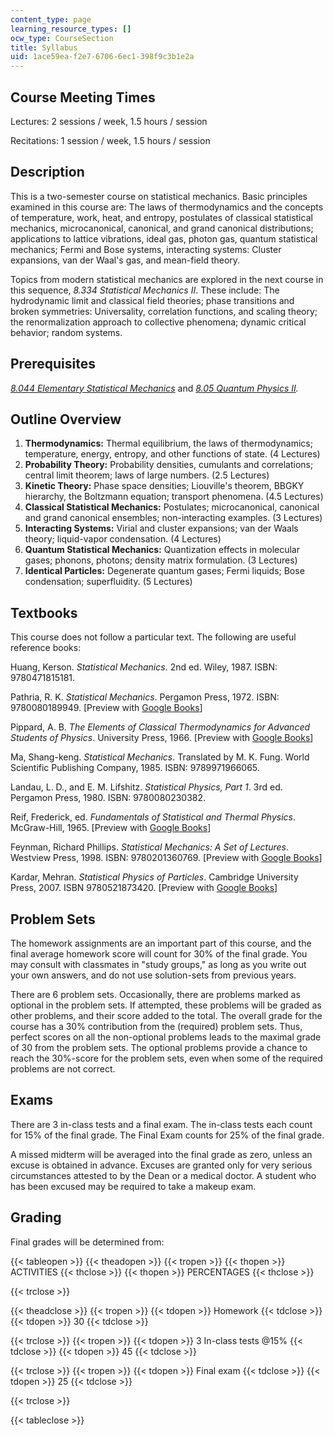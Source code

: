 ```yaml
---
content_type: page
learning_resource_types: []
ocw_type: CourseSection
title: Syllabus
uid: 1ace59ea-f2e7-6706-6ec1-398f9c3b1e2a
---
```


Course Meeting Times
--------------------

Lectures: 2 sessions / week, 1.5 hours / session

Recitations: 1 session / week, 1.5 hours / session

Description
-----------

This is a two-semester course on statistical mechanics. Basic principles examined in this course are: The laws of thermodynamics and the concepts of temperature, work, heat, and entropy, postulates of classical statistical mechanics, microcanonical, canonical, and grand canonical distributions; applications to lattice vibrations, ideal gas, photon gas, quantum statistical mechanics; Fermi and Bose systems, interacting systems: Cluster expansions, van der Waal's gas, and mean-field theory.

Topics from modern statistical mechanics are explored in the next course in this sequence, _8.334 Statistical Mechanics II_. These include: The hydrodynamic limit and classical field theories; phase transitions and broken symmetries: Universality, correlation functions, and scaling theory; the renormalization approach to collective phenomena; dynamic critical behavior; random systems.

Prerequisites
-------------

[_8.044 Elementary Statistical Mechanics_](/courses/8-044-statistical-physics-i-spring-2013) and _[8.05 Quantum Physics II](/courses/8-05-quantum-physics-ii-fall-2013)._

Outline Overview
----------------

1.  **Thermodynamics:** Thermal equilibrium, the laws of thermodynamics; temperature, energy, entropy, and other functions of state. (4 Lectures)
2.  **Probability Theory:** Probability densities, cumulants and correlations; central limit theorem; laws of large numbers. (2.5 Lectures)
3.  **Kinetic Theory:** Phase space densities; Liouville's theorem, BBGKY hierarchy, the Boltzmann equation; transport phenomena. (4.5 Lectures)
4.  **Classical Statistical Mechanics:** Postulates; microcanonical, canonical and grand canonical ensembles; non-interacting examples. (3 Lectures)
5.  **Interacting Systems:** Virial and cluster expansions; van der Waals theory; liquid-vapor condensation. (4 Lectures)
6.  **Quantum Statistical Mechanics:** Quantization effects in molecular gases; phonons, photons; density matrix formulation. (3 Lectures)
7.  **Identical Particles:** Degenerate quantum gases; Fermi liquids; Bose condensation; superfluidity. (5 Lectures)

Textbooks
---------

This course does not follow a particular text. The following are useful reference books:

Huang, Kerson. _Statistical Mechanics_. 2nd ed. Wiley, 1987. ISBN: 9780471815181.

Pathria, R. K. _Statistical Mechanics_. Pergamon Press, 1972. ISBN: 9780080189949. \[Preview with [Google Books](http://books.google.com/books?id=PIk9sF9j2oUC&pg=PAfrontcover)\]

Pippard, A. B. _The Elements of Classical Thermodynamics for Advanced Students of Physics_. University Press, 1966. \[Preview with [Google Books](http://books.google.com/books?id=GVhaSQ7eBQoC&pg=PAfrontcover)\]

Ma, Shang-keng. _Statistical Mechanics_. Translated by M. K. Fung. World Scientific Publishing Company, 1985. ISBN: 9789971966065.

Landau, L. D., and E. M. Lifshitz. _Statistical Physics, Part 1_. 3rd ed. Pergamon Press, 1980. ISBN: 9780080230382.

Reif, Frederick, ed. _Fundamentals of Statistical and Thermal Physics_. McGraw-Hill, 1965. \[Preview with [Google Books](http://books.google.com/books?id=ObsbAAAAQBAJ&pg=PAfrontcover)\]

Feynman, Richard Phillips. _Statistical Mechanics: A Set of Lectures_. Westview Press, 1998. ISBN: 9780201360769. \[Preview with [Google Books](http://books.google.com/books?id=A7RuDgAAQBAJ&pg=PAfrontcover)\]

Kardar, Mehran. _Statistical Physics of Particles_. Cambridge University Press, 2007. ISBN 9780521873420. \[Preview with [Google Books](http://books.google.com/books?id=1WlFhiz5UjwC&pg=PAfrontcover)\]

Problem Sets
------------

The homework assignments are an important part of this course, and the final average homework score will count for 30% of the final grade. You may consult with classmates in "study groups," as long as you write out your own answers, and do not use solution-sets from previous years.

There are 6 problem sets. Occasionally, there are problems marked as optional in the problem sets. If attempted, these problems will be graded as other problems, and their score added to the total. The overall grade for the course has a 30% contribution from the (required) problem sets. Thus, perfect scores on all the non-optional problems leads to the maximal grade of 30 from the problem sets. The optional problems provide a chance to reach the 30%-score for the problem sets, even when some of the required problems are not correct.

Exams
-----

There are 3 in-class tests and a final exam. The in-class tests each count for 15% of the final grade. The Final Exam counts for 25% of the final grade.

A missed midterm will be averaged into the final grade as zero, unless an excuse is obtained in advance. Excuses are granted only for very serious circumstances attested to by the Dean or a medical doctor. A student who has been excused may be required to take a makeup exam.

Grading
-------

Final grades will be determined from:

{{< tableopen >}}
{{< theadopen >}}
{{< tropen >}}
{{< thopen >}}
ACTIVITIES
{{< thclose >}}
{{< thopen >}}
PERCENTAGES
{{< thclose >}}

{{< trclose >}}

{{< theadclose >}}
{{< tropen >}}
{{< tdopen >}}
Homework
{{< tdclose >}}
{{< tdopen >}}
30
{{< tdclose >}}

{{< trclose >}}
{{< tropen >}}
{{< tdopen >}}
3 In-class tests @15%
{{< tdclose >}}
{{< tdopen >}}
45
{{< tdclose >}}

{{< trclose >}}
{{< tropen >}}
{{< tdopen >}}
Final exam
{{< tdclose >}}
{{< tdopen >}}
25
{{< tdclose >}}

{{< trclose >}}

{{< tableclose >}}